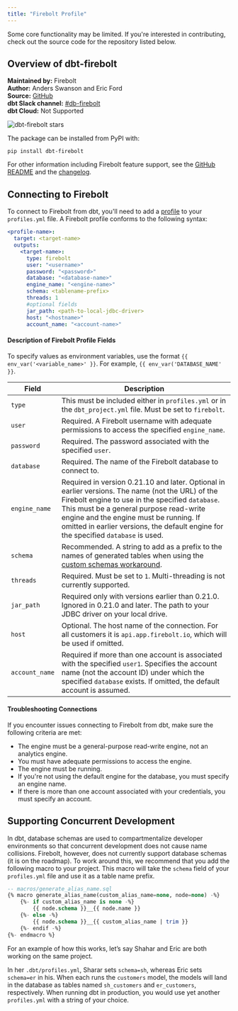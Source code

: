 ```yaml
---
title: "Firebolt Profile"
---
```



Some core functionality may be limited. If you're interested in contributing, check out the source code for the repository listed below.


## Overview of dbt-firebolt

**Maintained by:** Firebolt  
**Author:** Anders Swanson and Eric Ford     
**Source:** [GitHub](https://github.com/firebolt-db/dbt-firebolt)  
**dbt Slack channel:** [#db-firebolt](https://getdbt.slack.com/archives/C02PYT5CXN0)  
**dbt Cloud:** Not Supported  

![dbt-firebolt stars](https://img.shields.io/github/stars/firebolt-db/dbt-firebolt?style=for-the-badge)

The package can be installed from PyPI with:

```
pip install dbt-firebolt
```

For other information including Firebolt feature support, see the [GitHub README](https://github.com/firebolt-db/dbt-firebolt/blob/main/README.md) and the [changelog](https://github.com/firebolt-db/dbt-firebolt/blob/main/CHANGELOG.md).


## Connecting to Firebolt

To connect to Firebolt from dbt, you'll need to add a [profile](https://docs.getdbt.com/dbt-cli/configure-your-profile) to your `profiles.yml` file. A Firebolt profile conforms to the following syntax:

<File name='profiles.yml'>

```yml
<profile-name>:
  target: <target-name>
  outputs:
    <target-name>:
      type: firebolt
      user: "<username>"
      password: "<password>"
      database: "<database-name>"
      engine_name: "<engine-name>"
      schema: <tablename-prefix>
      threads: 1
      #optional fields
      jar_path: <path-to-local-jdbc-driver>
      host: "<hostname>"
      account_name: "<account-name>"
```

</File>


#### Description of Firebolt Profile Fields

To specify values as environment variables, use the format `{{ env_var('<variable_name>' }}`. For example, `{{ env_var('DATABASE_NAME' }}`. 

| Field                    | Description |
|--------------------------|--------------------------------------------------------------------------------------------------------|
| `type`                   | This must be included either in `profiles.yml` or in the `dbt_project.yml` file. Must be set to `firebolt`. |
| `user`                   | Required. A Firebolt username with adequate permissions to access the specified `engine_name`. |
| `password`               | Required. The password associated with the specified `user`. |
| `database`               | Required. The name of the Firebolt database to connect to. |
| `engine_name`            | Required in version 0.21.10 and later. Optional in earlier versions. The name (not the URL) of the Firebolt engine to use in the specified `database`. This must be a general purpose read-write engine and the engine must be running. If omitted in earlier versions, the default engine for the specified `database` is used. |
| `schema`                 | Recommended. A string to add as a prefix to the names of generated tables when using the [custom schemas workaround](https://docs.getdbt.com/reference/warehouse-profiles/firebolt-profile#supporting-concurrent-development). |
| `threads`                | Required. Must be set to `1`. Multi-threading is not currently supported. |
| `jar_path`               | Required only with versions earlier than 0.21.0. Ignored in 0.21.0 and later. The path to your JDBC driver on your local drive. |
| `host`                   | Optional. The host name of the connection. For all customers it is `api.app.firebolt.io`, which will be used if omitted. |
| `account_name`           | Required if more than one account is associated with the specified `user1`. Specifies the account name (not the account ID) under which the specified `database` exists. If omitted, the default account is assumed. |

      
#### Troubleshooting Connections

If you encounter issues connecting to Firebolt from dbt, make sure the following criteria are met:
- The engine must be a general-purpose read-write engine, not an analytics engine.
- You must have adequate permissions to access the engine.
- The engine must be running.
- If you're not using the default engine for the database, you must specify an engine name.
- If there is more than one account associated with your credentials, you must specify an account.


## Supporting Concurrent Development

In dbt, database schemas are used to compartmentalize developer environments so that concurrent development does not cause <Term id="table" /> name collisions. Firebolt, however, does not currently support database schemas (it is on the roadmap). To work around this, we recommend that you add the following macro to your project. This macro will take the `schema` field of your `profiles.yml` file and use it as a table name prefix.

```sql
-- macros/generate_alias_name.sql
{% macro generate_alias_name(custom_alias_name=none, node=none) -%}
    {%- if custom_alias_name is none -%}
        {{ node.schema }}__{{ node.name }}
    {%- else -%}
        {{ node.schema }}__{{ custom_alias_name | trim }}
    {%- endif -%}
{%- endmacro %}
```

For an example of how this works, let’s say Shahar and Eric are both working on the same project.

In her `.dbt/profiles.yml`, Sharar sets `schema=sh`, whereas Eric sets `schema=er` in his. When each runs the `customers` model, the models will land in the database as tables named `sh_customers` and `er_customers`, respectively. When running dbt in production, you would use yet another `profiles.yml` with a string of your choice.
